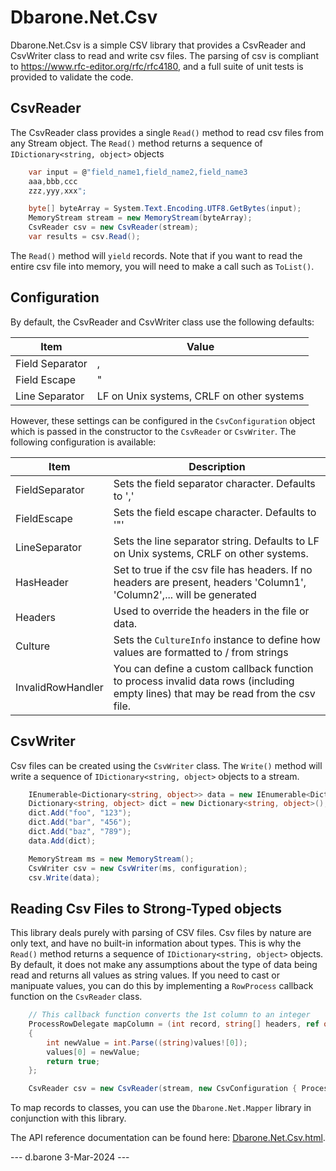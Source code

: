 # Dbarone.Net.Csv
Dbarone.Net.Csv is a simple CSV library that provides a CsvReader and CsvWriter class to read and write csv files. The parsing of csv is compliant to https://www.rfc-editor.org/rfc/rfc4180, and a full suite of unit tests is provided to validate the code.

## CsvReader
The CsvReader class provides a single `Read()` method to read csv files from any Stream object. The `Read()` method returns a sequence of `IDictionary<string, object>` objects

``` C#
    var input = @"field_name1,field_name2,field_name3
    aaa,bbb,ccc
    zzz,yyy,xxx";

    byte[] byteArray = System.Text.Encoding.UTF8.GetBytes(input);
    MemoryStream stream = new MemoryStream(byteArray);
    CsvReader csv = new CsvReader(stream);
    var results = csv.Read();
```

The `Read()` method will `yield` records. Note that if you want to read the entire csv file into memory, you will need to make a call such as `ToList()`.

## Configuration
By default, the CsvReader and CsvWriter class use the following defaults:

| Item            | Value                                     |
| --------------- | ----------------------------------------- |
| Field Separator | ,                                         |
| Field Escape    | "                                         |
| Line Separator  | LF on Unix systems, CRLF on other systems |

However, these settings can be configured in the `CsvConfiguration` object which is passed in the constructor to the `CsvReader` or `CsvWriter`. The following configuration is available:

| Item              | Description                                                                                                                        |
| ----------------- | ---------------------------------------------------------------------------------------------------------------------------------- |
| FieldSeparator    | Sets the field separator character. Defaults to ','                                                                                |
| FieldEscape       | Sets the field escape character. Defaults to '"'                                                                                   |
| LineSeparator     | Sets the line separator string. Defaults to LF on Unix systems, CRLF on other systems.                                             |
| HasHeader         | Set to true if the csv file has headers. If no headers are present, headers 'Column1', 'Column2',... will be generated             |
| Headers           | Used to override the headers in the file or data.                                                                                  |
| Culture           | Sets the `CultureInfo` instance to define how values are formatted to / from strings                                               |
| InvalidRowHandler | You can define a custom callback function to process invalid data rows (including empty lines) that may be read from the csv file. |

## CsvWriter
Csv files can be created using the `CsvWriter` class. The `Write()` method will write a sequence of `IDictionary<string, object>` objects to a stream.

``` c#
    IEnumerable<Dictionary<string, object>> data = new IEnumerable<Dictionary<string, object>>();
    Dictionary<string, object> dict = new Dictionary<string, object>();
    dict.Add("foo", "123");
    dict.Add("bar", "456");
    dict.Add("baz", "789");
    data.Add(dict);

    MemoryStream ms = new MemoryStream();
    CsvWriter csv = new CsvWriter(ms, configuration);
    csv.Write(data);
```

## Reading Csv Files to Strong-Typed objects
This library deals purely with parsing of CSV files. Csv files by nature are only text, and have no built-in information about types. This is why the `Read()` method returns a sequence of `IDictionary<string, object>` objects. By default, it does not make any assumptions about the type of data being read and returns all values as string values. If you need to cast or manipuate values, you can do this by implementing a `RowProcess` callback function on the `CsvReader` class.

``` c#
    // This callback function converts the 1st column to an integer
    ProcessRowDelegate mapColumn = (int record, string[] headers, ref object[]? values) =>
    {
        int newValue = int.Parse((string)values![0]);
        values[0] = newValue;
        return true;
    };

    CsvReader csv = new CsvReader(stream, new CsvConfiguration { ProcessRowHandler = mapColumn });
```

To map records to classes, you can use the `Dbarone.Net.Mapper` library in conjunction with this library.

The API reference documentation can be found here: [Dbarone.Net.Csv.html](https://html-preview.github.io/?url=https://github.com/davidbarone/Dbarone.Net.Csv/blob/main/Dbarone.Net.Csv.html).

--- d.barone 3-Mar-2024 ---